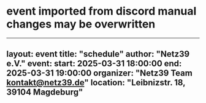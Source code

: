 # event imported from discord manual changes may be overwritten
---
 
layout: event
title: "schedule"
author: "Netz39 e.V." 
event:
  start: 2025-03-31 18:00:00 
  end:   2025-03-31 19:00:00 
  organizer: "Netz39 Team <kontakt@netz39.de>" 
  location: "Leibnizstr. 18, 39104 Magdeburg"
---